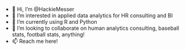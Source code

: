 - 👋 Hi, I’m @HackieMesser
- 👀 I’m interested in applied data analytics for HR consulting and BI 
- 🌱 I’m currently using R and Python
- 💞️ I’m looking to collaborate on human analytics consulting, baseball stats, football stats, anything!
- 📫 Reach me here!

<!---
HackieMesser/HackieMesser is a ✨ special ✨ repository because its `README.md` (this file) appears on your GitHub profile.
You can click the Preview link to take a look at your changes.
--->
